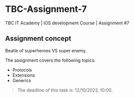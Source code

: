 # TBC-Assignment-7
TBC IT Academy | iOS development Course | Assignment #7

## Assignment concept
Beatle of superheroes VS super enemy.

The assignment covers the following topics: 
* Protocols
* Extensions
* Generics 

> The deadline of this task is: 12/10/2023, 10:00. 
